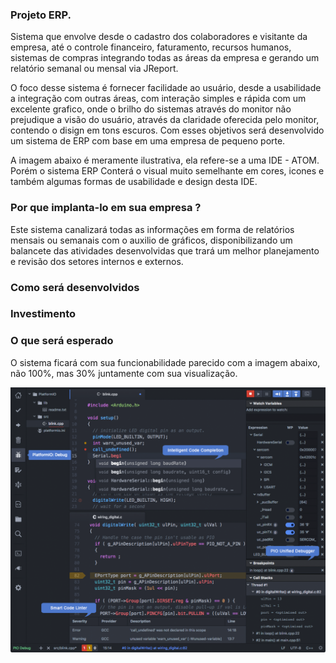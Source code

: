﻿### Projeto ERP.
Sistema que envolve desde o cadastro dos colaboradores e visitante da empresa,
até o controle financeiro, faturamento, recursos humanos, sistemas de compras integrando todas as áreas da empresa e gerando um relatório semanal ou mensal via JReport.

O foco desse sistema é fornecer facilidade ao usuário, desde a usabilidade a integração com outras áreas, com interação simples e rápida com um excelente grafico, onde o brilho do sistemas através do monitor não prejudique a visão do usuário, através da claridade oferecida pelo monitor, contendo o disign em tons escuros. Com esses objetivos será desenvolvido um sistema de ERP com base em uma empresa de pequeno porte.

A imagem abaixo é meramente ilustrativa, ela refere-se a uma IDE - ATOM. Porém o sistema ERP Conterá o visual muito semelhante em cores, icones e também algumas formas de usabilidade e design desta IDE.

### Por que implanta-lo em sua empresa ?
Este sistema canalizará todas as informações em forma de relatórios mensais ou semanais com o auxilio de gráficos, disponibilizando um balancete das atividades desenvolvidas que trará um melhor planejamento e revisão dos setores internos e externos.
### Como será desenvolvidos
### Investimento
### O que será esperado
O sistema ficará com sua funcionabilidade parecido com a imagem abaixo, não 100%, mas 30% juntamente com sua visualização.


<img src="https://github.com/pedropbazzo/ERP/blob/master/ERP-RRVH/src/img/imagem.png">

